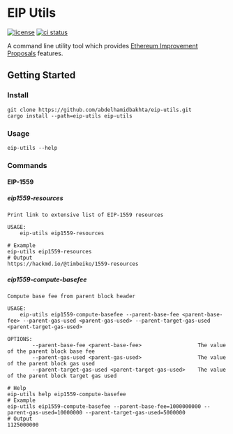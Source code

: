 # EIP Utils

[![license](https://img.shields.io/badge/license-Apache--2.0-blue)](https://github.com/abdelhamidbakhta/eip-utils)
[![ci status](https://github.com/abdelhamidbakhta/eip-utils/workflows/ci/badge.svg)](https://github.com/abdelhamidbakhta/eip-utils/actions)

A command line utility tool which provides [Ethereum Improvement
Proposals](https://eips.ethereum.org) features.

## Getting Started

### Install

```console
git clone https://github.com/abdelhamidbakhta/eip-utils.git
cargo install --path=eip-utils eip-utils
```

### Usage

```console
eip-utils --help
```

### Commands

#### EIP-1559

##### eip1559-resources

```
Print link to extensive list of EIP-1559 resources

USAGE:
    eip-utils eip1559-resources

```

```console
# Example 
eip-utils eip1559-resources
# Output
https://hackmd.io/@timbeiko/1559-resources
```

##### eip1559-compute-basefee

```
Compute base fee from parent block header

USAGE:
    eip-utils eip1559-compute-basefee --parent-base-fee <parent-base-fee> --parent-gas-used <parent-gas-used> --parent-target-gas-used <parent-target-gas-used>

OPTIONS:
        --parent-base-fee <parent-base-fee>                  The value of the parent block base fee
        --parent-gas-used <parent-gas-used>                  The value of the parent block gas used
        --parent-target-gas-used <parent-target-gas-used>    The value of the parent block target gas used
```

```console
# Help
eip-utils help eip1559-compute-basefee
# Example 
eip-utils eip1559-compute-basefee --parent-base-fee=1000000000 --parent-gas-used=10000000 --parent-target-gas-used=5000000
# Output
1125000000
```